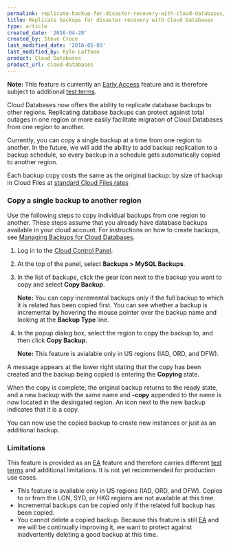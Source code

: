 ```yaml
---
permalink: replicate-backup-for-disaster-recovery-with-cloud-databases/
title: Replicate backups for disaster recovery with Cloud Databases
type: article
created_date: '2016-04-28'
created_by: Steve Croce
last_modified_date: '2016-05-03'
last_modified_by: Kyle Laffoon
product: Cloud Databases
product_url: cloud-databases
---
```


**Note:** This feature is currently an [Early Access](/how-to/rackspace-product-release-phases/) feature and is therefore subject to additional [test terms](https://www.rackspace.com/information/legal/testterms).

Cloud Databases now offers the ability to replicate database backups to other regions. Replicating database backups can protect against total outages in one region or more easily facilitate migration of Cloud Databases from one region to another.

Currently, you can copy a single backup at a time from one region to another. In the future, we will add the ability to add backup replication to a backup schedule, so every backup in a schedule gets automatically copied to another region.

Each backup copy costs the same as the original backup: by size of backup in Cloud Files at [standard Cloud Files rates](https://www.rackspace.com/en-us/cloud/public-pricing#cloud-files)

### Copy a single backup to another region

Use the following steps to copy individual backups from one region to another. These steps assume that you already have database backups available in your cloud account. For instructions on how to create backups, see [Managing Backups for Cloud Databases](/how-to/managing-backups-for-cloud-databases/).

1. Log in to the [Cloud Control Panel](https://mycloud.rackspace.com).

2. At the top of the panel, select **Backups > MySQL Backups**.
  
3. In the list of backups, click the gear icon next to the backup you want to copy and select **Copy Backup**.
  
     **Note:** You can copy incremental backups only if the full backup to which it is related has been copied first. You can see whether a backup is incremental by hovering the mouse pointer over the backup name and looking at the **Backup Type** line.

4. In the popup dialog box, select the region to copy the backup to, and then click **Copy Backup**.
  
     **Note:** This feature is avialable only in US regions (IAD, ORD, and DFW).

A message appears at the lower right stating that the copy has been created and the backup being copied is entering the **Copying** state.

When the copy is complete, the original backup returns to the ready state, and a new backup with the same name and **-copy** appended to the name is now located in the desingated region. An icon next to the new backup indicates that it is a copy.

You can now use the copied backup to create new instances or just as an additional backup.

### Limitations

This feature is provided as an [EA](/how-to/rackspace-product-release-phases/) feature and therefore carries different [test terms](https://www.rackspace.com/information/legal/testterms) and additional limitations. It is not yet recommended for production use cases.

- This feature is available only in US regions (IAD, ORD, and DFW). Copies to or from the LON, SYD, or HKG regions are not available at this time.
- Incremental backups can be copied only if the related full backup has been copied.
- You cannot delete a copied backup. Because this feature is still [EA](/how-to/rackspace-product-release-phases/) and we will be continually improving it, we want to protect against inadvertently deleting a good backup at this time.
